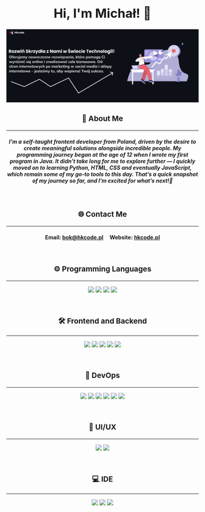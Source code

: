 ### **<h1 align="center">Hi, I'm Michał! 👋</h1>**

<img src="bg-img.png" alt="background"/>

### **<h3 align="center">👨 About Me</h3>**
<hr/>

##### **<p align="center">I'm a self-taught frontent developer from Poland, driven by the desire to create meaningful solutions alongside incredible people. My programming journey began at the age of 12 when I wrote my first program in Java. It didn’t take long for me to explore further — I quickly moved on to learning Python, HTML, CSS and eventually JavaScript, which remain some of my go-to tools to this day. That’s a quick snapshot of my journey so far, and I’m excited for what’s next!👋</p>**

<br/>

### **<h3 align="center">🌐 Contact Me</h3>**
<hr/>

#### **<p align="center">Email: <a href="mailto:bok@hkcode.pl">bok@hkcode.pl</a> &nbsp;&nbsp;&nbsp; Website: <a href="https://hkcode.pl">hkcode.pl</a></p>**

<br/>

### **<h3 align="center">⚙️ Programming Languages</h3>**
<hr/>
<p align="center"> 
  <img src="https://github.com/user-attachments/assets/dd3121e0-db7e-40d8-b4fa-9020346f99e8" height="40px">
  <img src="https://github.com/user-attachments/assets/6ffc20fd-865c-4349-b089-ddb51f33ee48" height="40px">
  <img src="https://github.com/user-attachments/assets/3111c6f2-4506-495c-b530-7a3557c7a9c5" height="40px">
  <img src="https://github.com/user-attachments/assets/dce74a09-8aaa-4d26-8348-5dff04acd2cb" height="40px">
  
</p>
<br/>


### **<h3 align="center">🛠 Frontend and Backend</h3>**
<hr/>

<p align="center">

  <img src="https://github.com/user-attachments/assets/e9227a33-f7bc-4e3b-ba1e-ca2eb5f1da29" height="40px">
  <img src="https://github.com/user-attachments/assets/4e474538-6cb2-477a-9bfa-7bc527481e3a" height="40px">
  <img src="https://github.com/user-attachments/assets/4ca59683-75a3-4b38-a5eb-1b4f54437cb3" height="40px">
  <img src="https://github.com/user-attachments/assets/4aa09a14-7ff7-48a7-a071-16d29204b152" height="40px">
  <img src="https://github.com/user-attachments/assets/d783bfdc-1ad9-49af-9212-68c6bd1d503f" height="40px">
</p>
<br/>


### **<h3 align="center">🚀 DevOps</h3>**
<hr/>

<p align="center">
  <img src="https://github.com/user-attachments/assets/8d3c036d-417d-42eb-8fa1-2b9938b30f0f" height="40px">
  <img src="https://github.com/user-attachments/assets/2927a6de-4943-4efa-97bc-f9a802d108e8" height="40px"/>
  <img src="https://github.com/user-attachments/assets/ee1ab8a9-9748-4042-91b2-0f08421372b5" height="40px">
  <img src="https://github.com/user-attachments/assets/b6e4fb59-cf07-4682-bae6-4d3123cf19b2" height="40px">
  <img src="https://github.com/user-attachments/assets/47c4b1bd-2c51-40d4-a775-c29c1520ed68" height="40px">
  <img src="https://github.com/user-attachments/assets/16fcac61-e6fd-41de-b8eb-5cd4b50e0a3c" height="40px">
</p>
<br/>


### **<h3 align="center">🎨 UI/UX</h3>**
<hr/>

<p align="center">
  <img src="https://github.com/user-attachments/assets/468a472f-5388-4e0b-836b-7320ebc74e07" height="40px">
  <img src="https://github.com/user-attachments/assets/0e0efc8c-bd9c-4750-88c7-24c3aa82f055" height="40px">
</p>
<br/>


### **<h3 align="center">💻 IDE</h3>**
<hr/>

<p align="center">
  <img src="https://github.com/user-attachments/assets/32a62d01-cb79-439a-80a7-149d99a27a9d" height="40px">
  <img src="https://github.com/user-attachments/assets/2ceb2224-a9e2-48d1-ba54-2886146b0302" height="40px">
  <img src="https://github.com/user-attachments/assets/976fd894-a079-4eeb-a1c5-ec6884a61867" height="40px">
</p>



<!--
**Karpiuuu/Karpiuuu** is a ✨ _special_ ✨ repository because its `README.md` (this file) appears on your GitHub profile.

Here are some ideas to get you started:

- 🔭 I’m currently working on ...
- 🌱 I’m currently learning ...
- 👯 I’m looking to collaborate on ...
- 🤔 I’m looking for help with ...
- 💬 Ask me about ...
- 📫 How to reach me: ...
- 😄 Pronouns: ...
- ⚡ Fun fact: ...


